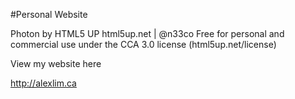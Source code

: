 
#Personal Website

Photon by HTML5 UP
html5up.net | @n33co
Free for personal and commercial use under the CCA 3.0 license (html5up.net/license)


View my website here

http://alexlim.ca
